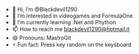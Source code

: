 - 👋 Hi, I’m @Blackdevil1290
- 👀 I’m interested in videogames and FormulaOne
- 🌱 I’m currently learning .Net and Phython
- 📫 How to reach me blackdevil1290@hotmail.it
- 😄 Pronouns: MastroGit
- ⚡ Fun fact: Press key random on the keysboard

<!---
Blackdevil1290/Blackdevil1290 is a ✨ special ✨ repository because its `README.md` (this file) appears on your GitHub profile.
You can click the Preview link to take a look at your changes.
--->

